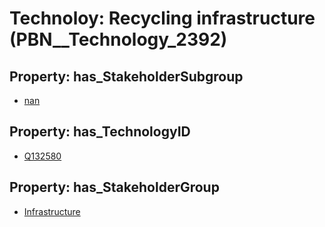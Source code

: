# Technoloy: __Recycling infrastructure__ (PBN__Technology_2392)

## Property: has_StakeholderSubgroup

* [nan](PBN__TechSubgroup_7)

## Property: has_TechnologyID

* [Q132580](Q132580)

## Property: has_StakeholderGroup

* [Infrastructure](PBN__TechGroup_4)

